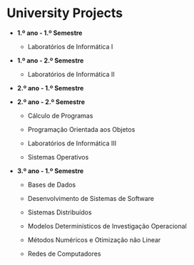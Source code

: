 # University Projects

* **1.º ano - 1.º Semestre**

  * Laboratórios de Informática I

* **1.º ano - 2.º Semestre**

  * Laboratórios de Informática II

* **2.º ano - 1.º Semestre**

* **2.º ano - 2.º Semestre**

  * Cálculo de Programas

  * Programação Orientada aos Objetos

  * Laboratórios de Informática III

  * Sistemas Operativos

* **3.º ano - 1.º Semestre**

  * Bases de Dados

  * Desenvolvimento de Sistemas de Software

  * Sistemas Distribuídos

  * Modelos Determinísticos de Investigação Operacional

  * Métodos Numéricos e Otimização não Linear

  * Redes de Computadores


